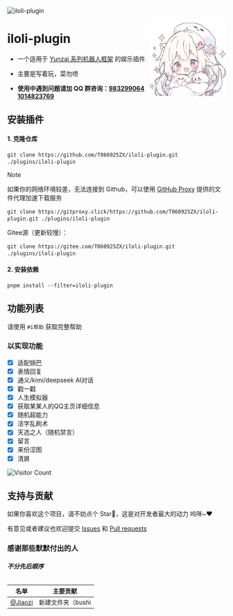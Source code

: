 ![iloli-plugin](https://socialify.git.ci/T060925ZX/iloli-plugin/image?description=1&font=Raleway&forks=1&issues=1&language=1&name=1&owner=1&pattern=Circuit%20Board&pulls=1&stargazers=1&theme=Auto)

<img decoding="async" align=right src="resources/logo.webp" width="35%">

# iloli-plugin

- 一个适用于 [Yunzai 系列机器人框架](https://github.com/yhArcadia/Yunzai-Bot-plugins-index) 的娱乐插件

- 主要是写着玩，菜勿喷

- **使用中遇到问题请加 QQ 群咨询：[983299064](https://qm.qq.com/q/ciLUvOjDyw)  [1014823769](https://qm.qq.com/q/tkbstruiGI)**

## 安装插件

#### 1. 克隆仓库

    git clone https://github.com/T060925ZX/iloli-plugin.git ./plugins/iloli-plugin

> [!NOTE]
> 如果你的网络环境较差，无法连接到 Github，可以使用 [GitHub Proxy](https://github.akams.cn/) 提供的文件代理加速下载服务
>
> ```
> git clone https://gitproxy.click/https://github.com/T060925ZX/iloli-plugin.git ./plugins/iloli-plugin
> ```
> Gitee源（更新较慢）：
> ```
> git clone https://gitee.com/T060925ZX/iloli-plugin.git ./plugins/iloli-plugin
> ```

#### 2. 安装依赖

```
pnpm install --filter=iloli-plugin
```

## 功能列表

请使用 `#i帮助` 获取完整帮助

### 以实现功能

- [x] 适配锅巴
- [x] 表情回复
- [x] 通义/kimi/deepseek AI对话
- [x] 戳一戳
- [x] 人生模拟器
- [x] 获取某某人的QQ主页详细信息
- [x] 随机超能力
- [x] 活字乱刷术
- [x] 天选之人（随机禁言）
- [x] 留言
- [x] 来份涩图
- [x] 清屏

<div align="left"> 
  
![Visitor Count](https://profile-counter.glitch.me/T060925ZX/count.svg)
  
</div>

## 支持与贡献

如果你喜欢这个项目，请不妨点个 Star🌟，这是对开发者最大的动力 呜咪~❤️

有意见或者建议也欢迎提交 [Issues](https://github.com/T060925ZX/iloli-plugin/issues) 和 [Pull requests](https://github.com/T060925ZX/iloli-plugin/pulls)

### 感谢那些默默付出的人
###### ***不分先后顺序***

| 名单 | 主要贡献 |
|:----: |:----: |
| [@Jiaozi](https://github.com/T060925ZX) | 新建文件夹（bushi |
